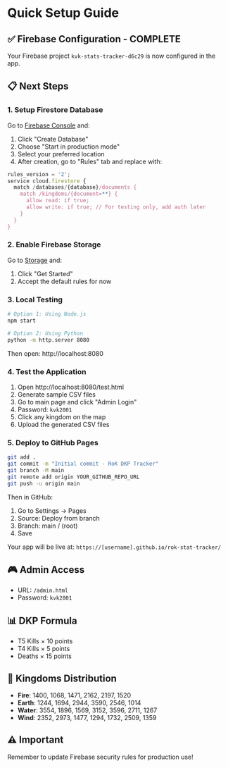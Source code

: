# Quick Setup Guide

## ✅ Firebase Configuration - COMPLETE
Your Firebase project `kvk-stats-tracker-d6c29` is now configured in the app.

## 📋 Next Steps

### 1. Setup Firestore Database
Go to [Firebase Console](https://console.firebase.google.com/project/kvk-stats-tracker-d6c29/firestore) and:

1. Click "Create Database"
2. Choose "Start in production mode"
3. Select your preferred location
4. After creation, go to "Rules" tab and replace with:

```javascript
rules_version = '2';
service cloud.firestore {
  match /databases/{database}/documents {
    match /kingdoms/{document=**} {
      allow read: if true;
      allow write: if true; // For testing only, add auth later
    }
  }
}
```

### 2. Enable Firebase Storage
Go to [Storage](https://console.firebase.google.com/project/kvk-stats-tracker-d6c29/storage) and:
1. Click "Get Started"
2. Accept the default rules for now

### 3. Local Testing
```bash
# Option 1: Using Node.js
npm start

# Option 2: Using Python
python -m http.server 8080
```

Then open: http://localhost:8080

### 4. Test the Application
1. Open http://localhost:8080/test.html
2. Generate sample CSV files
3. Go to main page and click "Admin Login"
4. Password: `kvk2001`
5. Click any kingdom on the map
6. Upload the generated CSV files

### 5. Deploy to GitHub Pages
```bash
git add .
git commit -m "Initial commit - RoK DKP Tracker"
git branch -M main
git remote add origin YOUR_GITHUB_REPO_URL
git push -u origin main
```

Then in GitHub:
1. Go to Settings → Pages
2. Source: Deploy from branch
3. Branch: main / (root)
4. Save

Your app will be live at: `https://[username].github.io/rok-stat-tracker/`

## 🎮 Admin Access
- URL: `/admin.html`
- Password: `kvk2001`

## 📊 DKP Formula
- T5 Kills × 10 points
- T4 Kills × 5 points  
- Deaths × 15 points

## 🏰 Kingdoms Distribution
- **Fire**: 1400, 1068, 1471, 2162, 2197, 1520
- **Earth**: 1244, 1694, 2944, 3590, 2546, 1014
- **Water**: 3554, 1896, 1569, 3152, 3596, 2711, 1267
- **Wind**: 2352, 2973, 1477, 1294, 1732, 2509, 1359

## ⚠️ Important
Remember to update Firebase security rules for production use!